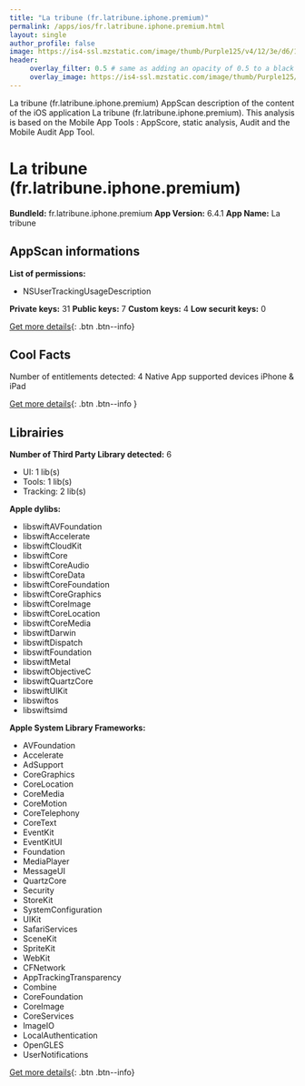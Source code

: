 ```yaml
---
title: "La tribune (fr.latribune.iphone.premium)"
permalink: /apps/ios/fr.latribune.iphone.premium.html
layout: single
author_profile: false
image: https://is4-ssl.mzstatic.com/image/thumb/Purple125/v4/12/3e/d6/123ed6d2-81a1-c363-5b4c-db53fc5038d5/AppIcon-0-0-1x_U007emarketing-0-0-0-7-0-0-sRGB-0-0-0-GLES2_U002c0-512MB-85-220-0-0.png/512x512bb.jpg
header: 
     overlay_filter: 0.5 # same as adding an opacity of 0.5 to a black background
     overlay_image: https://is4-ssl.mzstatic.com/image/thumb/Purple125/v4/12/3e/d6/123ed6d2-81a1-c363-5b4c-db53fc5038d5/AppIcon-0-0-1x_U007emarketing-0-0-0-7-0-0-sRGB-0-0-0-GLES2_U002c0-512MB-85-220-0-0.png/512x512bb.jpg
---
```

La tribune (fr.latribune.iphone.premium) AppScan description of the content of the iOS application La tribune (fr.latribune.iphone.premium). This analysis is based on the Mobile App Tools : AppScore, static analysis, Audit and the Mobile Audit App Tool.

# La tribune (fr.latribune.iphone.premium)

**BundleId:** fr.latribune.iphone.premium
**App Version:** 6.4.1
**App Name:** La tribune


## AppScan informations 

**List of permissions:** 
- NSUserTrackingUsageDescription
  
  
**Private keys:** 31
**Public keys:** 7
**Custom keys:** 4
**Low securit keys:** 0
  
[Get more details](/pricing.html){: .btn .btn--info}

## Cool Facts

Number of entitlements detected: 4
Native App
supported devices iPhone & iPad
  
[Get more details](/pricing.html){: .btn .btn--info }

## Librairies 
**Number of Third Party Library detected:** 6
- UI: 1 lib(s)
- Tools: 1 lib(s)
- Tracking: 2 lib(s)


**Apple dylibs:**
- libswiftAVFoundation
- libswiftAccelerate
- libswiftCloudKit
- libswiftCore
- libswiftCoreAudio
- libswiftCoreData
- libswiftCoreFoundation
- libswiftCoreGraphics
- libswiftCoreImage
- libswiftCoreLocation
- libswiftCoreMedia
- libswiftDarwin
- libswiftDispatch
- libswiftFoundation
- libswiftMetal
- libswiftObjectiveC
- libswiftQuartzCore
- libswiftUIKit
- libswiftos
- libswiftsimd


**Apple System Library Frameworks:**
- AVFoundation
- Accelerate
- AdSupport
- CoreGraphics
- CoreLocation
- CoreMedia
- CoreMotion
- CoreTelephony
- CoreText
- EventKit
- EventKitUI
- Foundation
- MediaPlayer
- MessageUI
- QuartzCore
- Security
- StoreKit
- SystemConfiguration
- UIKit
- SafariServices
- SceneKit
- SpriteKit
- WebKit
- CFNetwork
- AppTrackingTransparency
- Combine
- CoreFoundation
- CoreImage
- CoreServices
- ImageIO
- LocalAuthentication
- OpenGLES
- UserNotifications


  
[Get more details](/pricing.html){: .btn .btn--info}


